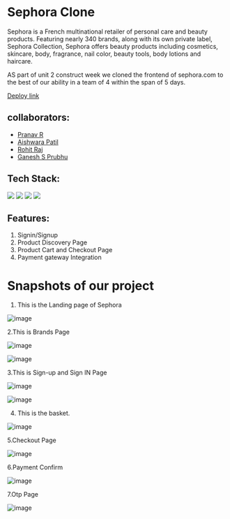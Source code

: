 # Sephora Clone

Sephora is a French multinational retailer of personal care and beauty products. Featuring nearly 340 brands, along with its own private label, Sephora Collection, Sephora offers beauty products including cosmetics, skincare, body, fragrance, nail color, beauty tools, body lotions and haircare. 

AS part of unit 2 construct week we cloned the frontend of sephora.com to the best of our ability in a team of 4 within the span of 5 days.

[Deploy link](https://sephoraclone.netlify.app/)

## collaborators:
- [Pranav R](github.com/git-pranavr)
- [Aishwara Patil](https://github.com/Aishwaryapatil1)
- [Rohit Raj](https://github.com/Rohitraj97)
- [Ganesh S Prubhu](https://github.com/Ganesh-S-Prabhu)


## Tech Stack:

<p>
   <img src="https://img.icons8.com/color/64/000000/javascript.png"/>
   <img src="https://img.icons8.com/color/64/000000/html-5.png"/>
   <img src="https://img.icons8.com/color/64/000000/css3.png" />
   <img src="https://img.icons8.com/color/64/000000/json.png"/>
</p>

## Features:
1. Signin/Signup
2. Product Discovery Page
3. Product Cart and Checkout Page
4. Payment gateway Integration 

<h1>Snapshots of our project</h1>

1. This is the Landing page of Sephora

![image](https://user-images.githubusercontent.com/93313435/165319563-6d3c65d2-6b8c-4d4b-aeb2-c9d1aa9a2f1d.png)

2.This is Brands Page

![image](https://user-images.githubusercontent.com/93313435/165320090-14f6dfb6-9855-4d6e-80a3-5693f1c82983.png)

![image](https://user-images.githubusercontent.com/93313435/165320151-3c6a0cda-32a0-4d42-b86a-72f604247f47.png)

3.This is Sign-up and Sign IN Page

![image](https://user-images.githubusercontent.com/93313435/165320345-d62a6fef-24ab-4dd1-afc3-5be047f0e2b9.png)

![image](https://user-images.githubusercontent.com/93313435/165320378-08fd44db-504b-466b-8dcb-cd938073a090.png)

4. This is the basket.

![image](https://user-images.githubusercontent.com/93313435/165320544-f01e0823-8df1-4f1b-bd03-e63d9fd0a018.png)

5.Checkout Page

![image](https://user-images.githubusercontent.com/93313435/165320686-13e45a3e-99ed-42c1-9eeb-320a8a32363d.png)

6.Payment Confirm

![image](https://user-images.githubusercontent.com/93313435/165320802-64c13a65-aa4c-4b03-b12c-7470dd0b17a9.png)

7.Otp Page

![image](https://user-images.githubusercontent.com/93313435/165320905-2cf11187-82e8-448f-aa6f-153510dc1c49.png)


